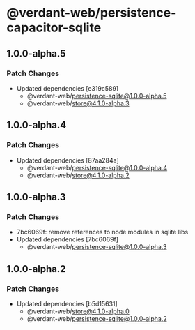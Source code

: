 # @verdant-web/persistence-capacitor-sqlite

## 1.0.0-alpha.5

### Patch Changes

- Updated dependencies [e319c589]
  - @verdant-web/persistence-sqlite@1.0.0-alpha.5
  - @verdant-web/store@4.1.0-alpha.3

## 1.0.0-alpha.4

### Patch Changes

- Updated dependencies [87aa284a]
  - @verdant-web/persistence-sqlite@1.0.0-alpha.4
  - @verdant-web/store@4.1.0-alpha.2

## 1.0.0-alpha.3

### Patch Changes

- 7bc6069f: remove references to node modules in sqlite libs
- Updated dependencies [7bc6069f]
  - @verdant-web/persistence-sqlite@1.0.0-alpha.3

## 1.0.0-alpha.2

### Patch Changes

- Updated dependencies [b5d15631]
  - @verdant-web/store@4.1.0-alpha.0
  - @verdant-web/persistence-sqlite@1.0.0-alpha.2
